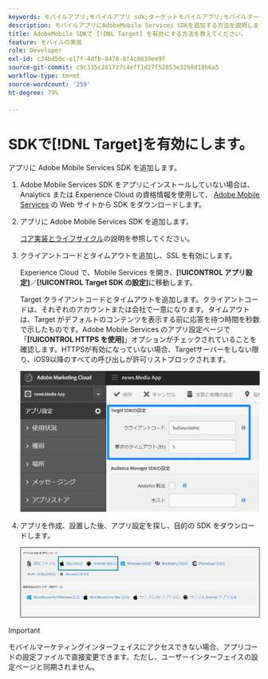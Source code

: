 ```yaml
---
keywords: モバイルアプリ;モバイルアプリ sdk;ターゲットモバイルアプリ;モバイルターゲット sdk;モバイルアプリ sdk;sdk での target の有効化
description: モバイルアプリにAdobeMobile Services SDKを追加する方法を説明します。
title: AdobeMobile SDKで [!DNL Target] を有効にする方法を教えてください。
feature: モバイルの実装
role: Developer
exl-id: c34bd50c-e17f-4dfb-8470-8f4c8639ee9f
source-git-commit: c9c335c241727c4eff1d27f52853e32b8d18b6a5
workflow-type: tm+mt
source-wordcount: '259'
ht-degree: 79%

---
```


# SDKで[!DNL Target]を有効にします。

アプリに Adobe Mobile Services SDK を追加します。

1. Adobe Mobile Services SDK をアプリにインストールしていない場合は、Analytics または Experience Cloud の資格情報を使用して、 [Adobe Mobile Services](https://mobilemarketing.adobe.com/) の Web サイトから SDK をダウンロードします。

1. アプリに Adobe Mobile Services SDK を追加します。

   [コア実装とライフサイクル](https://experienceleague.adobe.com/docs/mobile-services/ios/getting-started-ios/dev-qs.html)の説明を参照してください。

1. クライアントコードとタイムアウトを追加し、SSL を有効にします。

   Experience Cloud で、Mobile Services を開き、**[!UICONTROL アプリ設定]**／**[!UICONTROL Target SDK の設定]**&#x200B;に移動します。

   Target クライアントコードとタイムアウトを追加します。クライアントコードは、それぞれのアカウントまたは会社で一意になります。タイムアウトは、Target がデフォルトのコンテンツを表示する前に応答を待つ時間を秒数で示したものです。Adobe Mobile Services のアプリ設定ページで「**[!UICONTROL HTTPS を使用]**」オプションがチェックされていることを確認します。HTTPSが有効になっていない場合、Targetサーバーをしない限り、iOS9以降のすべての呼び出しが許可リストブロックされます。

   ![](assets/mobile-clientcode.png)

1. アプリを作成、設置した後、アプリ設定を探し、目的の SDK をダウンロードします。

   ![](assets/download-sdk.png)

>[!IMPORTANT]
>
> モバイルマーケティングインターフェイスにアクセスできない場合、アプリコードの設定ファイルで直接変更できます。ただし、ユーザーインターフェイスの設定ページと同期されません。
